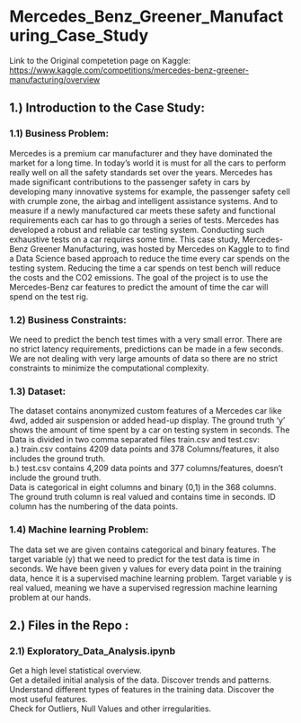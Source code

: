 # Mercedes_Benz_Greener_Manufacturing_Case_Study
Link to the Original competetion page on Kaggle: https://www.kaggle.com/competitions/mercedes-benz-greener-manufacturing/overview 
## 1.) Introduction to the Case Study:
### 1.1) Business Problem: 
Mercedes is a premium car manufacturer and they have dominated the market for a long time. In today’s world it is must for all the cars to perform really well on all the safety standards set over the years. Mercedes has made significant contributions to the passenger safety in cars by developing many innovative systems for example, the passenger safety cell with crumple zone, the airbag and intelligent assistance systems. And to measure if a newly manufactured car meets these safety and functional requirements each car has to go through a series of tests. 
Mercedes has developed a robust and reliable car testing system. Conducting such exhaustive tests on a car requires some time.  This case study, Mercedes-Benz Greener Manufacturing,  was hosted by Mercedes on Kaggle to to find a Data Science based approach to reduce the time every car spends on the testing system. Reducing the time a car spends on test bench will reduce the costs and the CO2 emissions. The goal of the project is to use the Mercedes-Benz car features to predict the amount of time the car will spend on the test rig. 

### 1.2) Business Constraints:  
We need to predict the bench test times with a very small error. There are no strict latency requirements, predictions can be made in a few seconds. We are not dealing with very large amounts of data so there are no strict constraints to minimize the computational complexity.

### 1.3)	Dataset: 
The dataset contains anonymized custom features of a Mercedes car like 4wd, added air suspension or added head-up display. The ground truth ‘y’ shows the amount of time spent by a car on testing system in seconds. 
The Data is divided in two comma separated files train.csv and test.csv:  
a.) train.csv contains 4209 data points and 378 Columns/features, it also includes the ground truth.  
b.) test.csv contains 4,209 data points and 377 columns/features, doesn’t include the ground truth.  
Data is categorical in eight columns and binary (0,1) in the 368 columns. The ground truth column is real valued and contains time in seconds. ID column has the numbering of the data points.

### 1.4) Machine learning Problem: 
The data set we are given contains categorical and binary features. The target variable  (y) that we need to predict for the test data is time in seconds. We have been given y values for every data point in the training data, hence it is a supervised machine learning problem. Target variable y is real valued, meaning we have a supervised regression machine learning problem at our hands.

## 2.) Files in the Repo :
### 2.1) Exploratory_Data_Analysis.ipynb 
Get a high level statistical overview.  
Get a detailed initial analysis of the data. Discover trends and patterns.  
Understand different types of features in the training data. Discover the most useful features.  
Check for Outliers, Null Values and other irregularities.  
